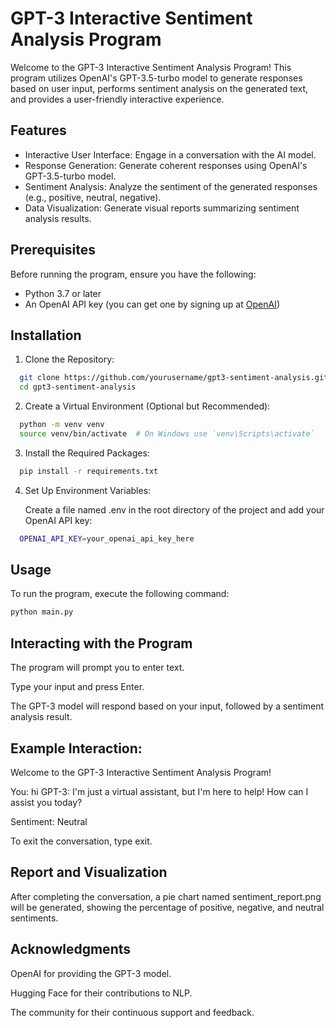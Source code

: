 # GPT-3 Interactive Sentiment Analysis Program

Welcome to the GPT-3 Interactive Sentiment Analysis Program! 
This program utilizes OpenAI's GPT-3.5-turbo model to generate responses based on user input, performs sentiment analysis on the generated text, and provides a user-friendly interactive experience.

## Features

- Interactive User Interface: Engage in a conversation with the AI model.
- Response Generation: Generate coherent responses using OpenAI's GPT-3.5-turbo model.
- Sentiment Analysis: Analyze the sentiment of the generated responses (e.g., positive, neutral, negative).
- Data Visualization: Generate visual reports summarizing sentiment analysis results.

## Prerequisites

Before running the program, ensure you have the following:

- Python 3.7 or later
- An OpenAI API key (you can get one by signing up at [OpenAI](https://platform.openai.com/))

## Installation

1. Clone the Repository:
```bash
  git clone https://github.com/yourusername/gpt3-sentiment-analysis.git
  cd gpt3-sentiment-analysis
```

2. Create a Virtual Environment (Optional but Recommended):
```bash
  python -m venv venv
  source venv/bin/activate  # On Windows use `venv\Scripts\activate`
```

3. Install the Required Packages:
```bash
  pip install -r requirements.txt
```
4. Set Up Environment Variables:

   Create a file named .env in the root directory of the project and add your OpenAI API key:
```bash
  OPENAI_API_KEY=your_openai_api_key_here
```

## Usage
To run the program, execute the following command:
```bash
python main.py
```

## Interacting with the Program
The program will prompt you to enter text.

Type your input and press Enter.

The GPT-3 model will respond based on your input, followed by a sentiment analysis result.

## Example Interaction:

Welcome to the GPT-3 Interactive Sentiment Analysis Program!

You: hi
GPT-3: I'm just a virtual assistant, but I'm here to help! How can I assist you today?

Sentiment: Neutral

To exit the conversation, type exit.

## Report and Visualization
After completing the conversation, a pie chart named sentiment_report.png will be generated, showing the percentage of positive, negative, and neutral sentiments.

## Acknowledgments
OpenAI for providing the GPT-3 model.

Hugging Face for their contributions to NLP.

The community for their continuous support and feedback.
